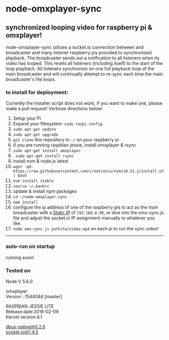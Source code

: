 # node-omxplayer-sync

## synchronized looping video for raspberry pi &amp; omxplayer!

node-omxplayer-sync utilizes a socket.io connection between and broadcaster and many listener raspberry pis provided to synchronized playback. The broadcaster sends out a notification to all listeners when its video has looped. This resets all listeners (including itself) to the start of the loop playback. All listeners synchronize on one full playback loop of the main broadcaster and will continually attempt to re-sync each time the main broadcaster's file loops.

### to install for deployment:

Currently the installer script does not work, if you want to make one, please make a pull request! Verbose directions below!

1. Setup your Pi
  1. Expand your filesystem: `sudo raspi-config`
  1. `sudo apt-get update`
  1. `sudo apt-get upgrade`
1. `git clone` this repository to `~/` on your raspberry pi
1. if you are running raspbian jessie, install omxplayer & rsync
  1. `sudo apt-get install omxplayer`
  1. ` sudo apt-get install rsync`
1. install nvm & node.js latest
 1. `wget -qO- https://raw.githubusercontent.com/creationix/nvm/v0.31.2/install.sh | bash`
 1. `nvm install stable`
 1. `source ~/.bashrc`
1. update & install npm packages
  1. `cd ~/node-omxplayer-sync`
  1. `npm install`
1. configure the ip address of one of the raspberry pis to act as the main broadcaster with a [Static IP](https://pihw.wordpress.com/guides/direct-network-connection/in-a-nut-shell-direct-network-connection/) of `192.168.0.99`, or dive into the omx-sync.js file and adjust the socket.io IP assignment manually to whatever you like.
1. `node omx-sync.js path/to/video.mp4` on each pi to run the sync video!

--------------------------------------------------------------------------------

### auto-run on startup

coming soon!

### Tested on

Node V 5.6.0

omxplayer<br>Version   : f544084 [master]

RASPBIAN JESSIE LITE<br>Release date:2016-02-09<br>Kernel version:4.1

dbus-native@0.2.0<br>socket.io@1.4.5
